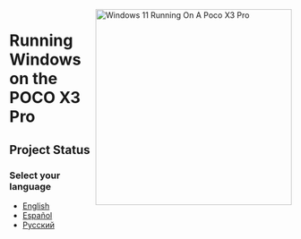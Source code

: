 <img align="right" src="https://github.com/woa-vayu/src_vayu_windows/blob/main/2Poco X3 Pro Windows.png" width="350" alt="Windows 11 Running On A Poco X3 Pro">


# Running Windows on the POCO X3 Pro

## Project Status

### Select your language

- [English](English/status.md)
- [Español](Español/soporte.md)
- [Русский](Russian/status-ru.md)

